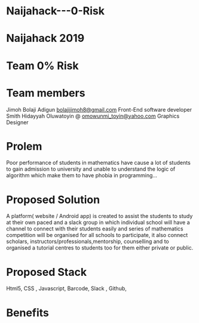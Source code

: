 # Naijahack---0-Risk
# Naijahack 2019
# Team 0% Risk


# Team members 
Jimoh Bolaji Adigun bolajijimoh8@gmail.com     Front-End software developer Smith Hidayyah Oluwatoyin @ omowunmi_toyin@yahoo.com   Graphics Designer 

# Prolem
Poor performance of students in mathematics have cause a lot of students to gain admission to university and unable to understand the logic of algorithm which make them to have phobia in programming...

# Proposed Solution 
 A platform( website / Android app) is created to assist the students to study at their own paced and a slack group in which individual school will have a channel to connect with their students easily and series of mathematics competition will be organised for all schools to participate, it also connect scholars, instructors/professionals,mentorship, counselling and  to organised a tutorial centres to students too for them either private or public.
# Proposed Stack
Html5, CSS , Javascript,  Barcode, Slack , Github,

# Benefits 
